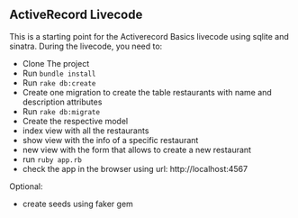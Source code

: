 ## ActiveRecord Livecode

This is a starting point for the Activerecord Basics livecode using sqlite and sinatra. During the livecode, you need to:

- Clone The project
- Run `bundle install`
- Run `rake db:create`
- Create one migration to create the table restaurants with name and description attributes
- Run `rake db:migrate`
- Create the respective model
- index view with all the restaurants
- show view with the info of a specific restaurant
- new view with the form that allows to create a new restaurant
- run `ruby app.rb`
- check the app in the browser using url: http://localhost:4567

Optional:
- create seeds using faker gem
